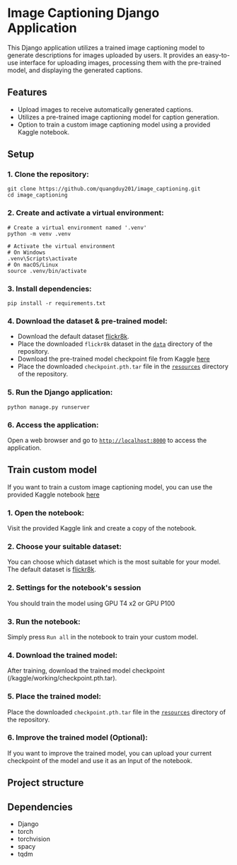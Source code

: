 # Image Captioning Django Application

This Django application utilizes a trained image captioning model
to generate descriptions for images uploaded by users.
It provides an easy-to-use interface for uploading images,
processing them with the pre-trained model,
and displaying the generated captions.

## Features

- Upload images to receive automatically generated captions.
- Utilizes a pre-trained image captioning model for caption generation.
- Option to train a custom image captioning model using a provided Kaggle notebook.


## Setup

### 1. Clone the repository:
```shell
git clone https://github.com/quangduy201/image_captioning.git
cd image_captioning
```

### 2. Create and activate a virtual environment:
```shell
# Create a virtual environment named '.venv'
python -m venv .venv

# Activate the virtual environment
# On Windows
.venv\Scripts\activate
# On macOS/Linux
source .venv/bin/activate
```
   
### 3. Install dependencies:
```shell
pip install -r requirements.txt
```
    
### 4. Download the dataset & pre-trained model:
- Download the default dataset [flickr8k](https://www.kaggle.com/datasets/quangduy201/flickr8k).
- Place the downloaded `flickr8k` dataset in the [`data`](data) directory of the repository.
- Download the pre-trained model checkpoint file from Kaggle [here](https://www.kaggle.com/models/quangduy201/image-captioning)
- Place the downloaded `checkpoint.pth.tar` file in the [`resources`](resources) directory of the repository.

### 5. Run the Django application:
```shell
python manage.py runserver
```

### 6. Access the application:
Open a web browser and go to [`http://localhost:8000`](http://localhost:8000) to access the application.


## Train custom model

If you want to train a custom image captioning model, you can use the provided Kaggle notebook [here](https://www.kaggle.com/code/quangduy201/image-captioning-pytorch)
### 1. Open the notebook:
Visit the provided Kaggle link and create a copy of the notebook.

### 2. Choose your suitable dataset:
You can choose which dataset which is the most suitable for your model.
The default dataset is [flickr8k](https://www.kaggle.com/datasets/quangduy201/flickr8k).

### 2. Settings for the notebook's session
You should train the model using GPU T4 x2 or GPU P100

### 3. Run the notebook:
Simply press `Run all` in the notebook to train your custom model.

### 4. Download the trained model:
After training, download the trained model checkpoint (/kaggle/working/checkpoint.pth.tar).

### 5. Place the trained model:
Place the downloaded `checkpoint.pth.tar` file in the [`resources`](resources) directory of the repository.

### 6. Improve the trained model (Optional):
If you want to improve the trained model, you can upload your current checkpoint of the model
and use it as an Input of the notebook.


## Project structure


## Dependencies

- Django
- torch
- torchvision
- spacy
- tqdm